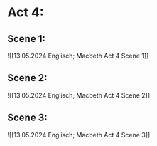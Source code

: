 # Act 4:
## Scene 1:
![[13.05.2024 Englisch; Macbeth Act 4 Scene 1]]
## Scene 2:
![[13.05.2024 Englisch; Macbeth Act 4 Scene 2]]
## Scene 3:
![[13.05.2024 Englisch; Macbeth Act 4 Scene 3]]
